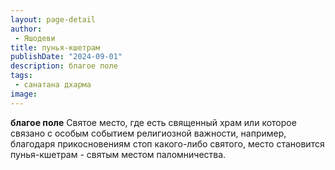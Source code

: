 ```yaml
---
layout: page-detail
author:
 - Яшодеви
title: пунья-кшетрам
publishDate: "2024-09-01"
description: благое поле
tags:
 - санатана дхарма
image: 
---
```


__благое поле__
Святое место, где есть священный храм или которое связано с особым событием религиозной важности, например, благодаря прикосновениям стоп какого-либо святого, место становится пунья-кшетрам - святым местом паломничества.

